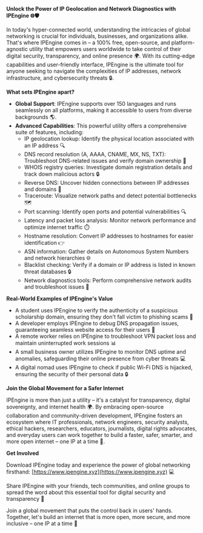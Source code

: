 **Unlock the Power of IP Geolocation and Network Diagnostics with IPEngine 🌐🛡️**

In today's hyper-connected world, understanding the intricacies of global networking is crucial for individuals, businesses, and organizations alike. That's where IPEngine comes in – a 100% free, open-source, and platform-agnostic utility that empowers users worldwide to take control of their digital security, transparency, and online presence 🌍. With its cutting-edge capabilities and user-friendly interface, IPEngine is the ultimate tool for anyone seeking to navigate the complexities of IP addresses, network infrastructure, and cybersecurity threats 🔒.

**What sets IPEngine apart?**

*   **Global Support**: IPEngine supports over 150 languages and runs seamlessly on all platforms, making it accessible to users from diverse backgrounds 🌎.
*   **Advanced Capabilities**: This powerful utility offers a comprehensive suite of features, including:
    *   IP geolocation lookup: Identify the physical location associated with an IP address 🔍
    *   DNS record resolution (A, AAAA, CNAME, MX, NS, TXT): Troubleshoot DNS-related issues and verify domain ownership 📡
    *   WHOIS registry queries: Investigate domain registration details and track down malicious actors 🔒
    *   Reverse DNS: Uncover hidden connections between IP addresses and domains 👀
    *   Traceroute: Visualize network paths and detect potential bottlenecks 🗺️
    *   Port scanning: Identify open ports and potential vulnerabilities 🔍
    *   Latency and packet loss analysis: Monitor network performance and optimize internet traffic ⏱️
    *   Hostname resolution: Convert IP addresses to hostnames for easier identification 👉
    *   ASN information: Gather details on Autonomous System Numbers and network hierarchies 🌐
    *   Blacklist checking: Verify if a domain or IP address is listed in known threat databases 🔒
    *   Network diagnostics tools: Perform comprehensive network audits and troubleshoot issues 🚀

**Real-World Examples of IPEngine's Value**

*   A student uses IPEngine to verify the authenticity of a suspicious scholarship domain, ensuring they don't fall victim to phishing scams 💼
*   A developer employs IPEngine to debug DNS propagation issues, guaranteeing seamless website access for their users 🚀
*   A remote worker relies on IPEngine to troubleshoot VPN packet loss and maintain uninterrupted work sessions 📊
*   A small business owner utilizes IPEngine to monitor DNS uptime and anomalies, safeguarding their online presence from cyber threats 💻
*   A digital nomad uses IPEngine to check if public Wi-Fi DNS is hijacked, ensuring the security of their personal data 🔒

**Join the Global Movement for a Safer Internet**

IPEngine is more than just a utility – it's a catalyst for transparency, digital sovereignty, and internet health 🌍. By embracing open-source collaboration and community-driven development, IPEngine fosters an ecosystem where IT professionals, network engineers, security analysts, ethical hackers, researchers, educators, journalists, digital rights advocates, and everyday users can work together to build a faster, safer, smarter, and more open internet – one IP at a time 🚀.

**Get Involved**

Download IPEngine today and experience the power of global networking firsthand: [https://www.ipengine.xyz](https://www.ipengine.xyz) 💻

Share IPEngine with your friends, tech communities, and online groups to spread the word about this essential tool for digital security and transparency 📢

Join a global movement that puts the control back in users' hands. Together, let's build an internet that is more open, more secure, and more inclusive – one IP at a time 🔗